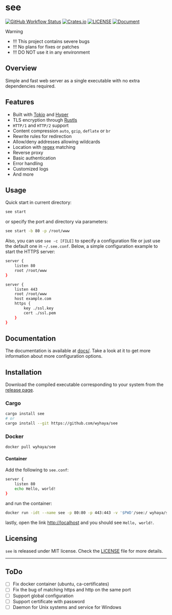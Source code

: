 # see

[![GitHub Workflow Status](https://img.shields.io/github/actions/workflow/status/wyhaya/see/ci.yml?style=flat-square&branch=main)](https://github.com/wyhaya/see/actions)
[![Crates.io](https://img.shields.io/crates/v/see.svg?style=flat-square)](https://crates.io/crates/see)
[![LICENSE](https://img.shields.io/crates/l/see.svg?style=flat-square)](LICENSE)
[![Document](https://img.shields.io/badge/config-document-success.svg?style=flat-square)](docs/)

> [!WARNING]  
> * !!! This project contains severe bugs
> * !!! No plans for fixes or patches
> * !!! DO NOT use it in any environment

## Overview

Simple and fast web server as a single executable with no extra dependencies
required.

## Features

- Built with [Tokio](https://github.com/tokio-rs/tokio) and
  [Hyper](https://github.com/hyperium/hyper)
- TLS encryption through [Rustls](https://github.com/ctz/rustls)
- `HTTP/1` and `HTTP/2` support
- Content compression `auto`, `gzip`, `deflate` or `br`
- Rewrite rules for redirection
- Allow/deny addresses allowing wildcards
- Location with [regex](https://en.wikipedia.org/wiki/Regular_expression)
  matching
- Reverse proxy
- Basic authentication
- Error handling
- Customized logs
- And more

## Usage

Quick start in current directory:

```bash
see start
```

or specify the port and directory via parameters:

```bash
see start -b 80 -p /root/www
```

Also, you can use `see -c [FILE]` to specify a configuration file or just use
the default one in `~/.see.conf`. Below, a simple configuration example to start
the HTTPS server:

```sh
server {
    listen 80
    root /root/www
}

server {
    listen 443
    root /root/www
    host example.com
    https {
        key ./ssl.key
        cert ./ssl.pem
    }
}
```

## Documentation

The documentation is available at [docs/](docs/). Take a look at it to get more
information about more configuration options.

## Installation

Download the compiled executable corresponding to your system from the
[release page](https://github.com/wyhaya/see/releases).

### Cargo

```bash
cargo install see
# or
cargo install --git https://github.com/wyhaya/see
```

### Docker

```bash
docker pull wyhaya/see
```

#### Container

Add the following to `see.conf`:

```sh
server {
    listen 80
    echo Hello, world!
}
```

and run the container:

```bash
docker run -idt --name see -p 80:80 -p 443:443 -v '$PWD'/see:/ wyhaya/see
```

lastly, open the link <http://localhost> and you should see `Hello, world!`.

## Licensing

`see` is released under MIT license. Check the [LICENSE](LICENSE) file for
more details.

---

## ToDo

- [ ] Fix docker container (ubuntu, ca-certificates)
- [ ] Fix the bug of matching https and http on the same port
- [ ] Support global configuration
- [ ] Support certificate with password
- [ ] Daemon for Unix systems and service for Windows
